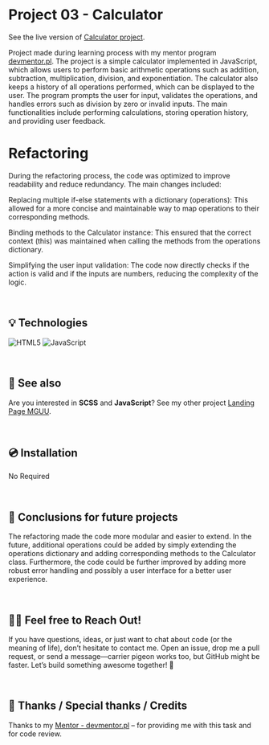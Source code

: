 # Project 03 - Calculator 

See the live version of [Calculator project](https://code-mike-code.github.io/task-js-basics/).

Project made during learning process with my mentor program [devmentor.pl](https://devmentor.pl/). The project is a simple calculator implemented in JavaScript, which allows users to perform basic arithmetic operations such as addition, subtraction, multiplication, division, and exponentiation. The calculator also keeps a history of all operations performed, which can be displayed to the user. The program prompts the user for input, validates the operations, and handles errors such as division by zero or invalid inputs. The main functionalities include performing calculations, storing operation history, and providing user feedback.


# Refactoring
During the refactoring process, the code was optimized to improve readability and reduce redundancy. 
The main changes included:

Replacing multiple if-else statements with a dictionary (operations): This allowed for a more concise and maintainable way to map operations to their corresponding methods.

Binding methods to the Calculator instance: This ensured that the correct context (this) was maintained when calling the methods from the operations dictionary.

Simplifying the user input validation: The code now directly checks if the action is valid and if the inputs are numbers, reducing the complexity of the logic.


&nbsp;
 
## 💡 Technologies
![HTML5](https://img.shields.io/badge/html5-%23E34F26.svg?style=for-the-badge&logo=html5&logoColor=white)
![JavaScript](https://img.shields.io/badge/logo-javascript-blue?logo=javascript)


&nbsp;
 
## 🔗 See also

Are you interested in **SCSS** and **JavaScript**? See my other project [Landing Page MGUU](https://code-mike-code.github.io/landing_page_project/).

&nbsp;
 
## 💿 Installation

No Required


&nbsp;

## 💭 Conclusions for future projects

The refactoring made the code more modular and easier to extend. In the future, additional operations could be added by simply extending the operations dictionary and adding corresponding methods to the Calculator class. Furthermore, the code could be further improved by adding more robust error handling and possibly a user interface for a better user experience.


&nbsp;

## 🙋‍♂️ Feel free to Reach Out!
If you have questions, ideas, or just want to chat about code (or the meaning of life), don’t hesitate to contact me. Open an issue, drop me a pull request, or send a message—carrier pigeon works too, but GitHub might be faster. Let’s build something awesome together! 🚀


&nbsp;

## 👏 Thanks / Special thanks / Credits
Thanks to my [Mentor - devmentor.pl](https://devmentor.pl/) – for providing me with this task and for code review.

